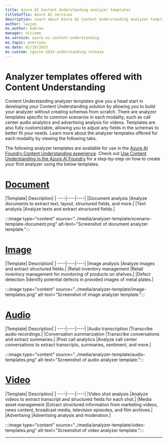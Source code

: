 ```yaml
---
title: Azure AI Content Understanding analyzer templates
titleSuffix: Azure AI services
description: Learn about Azure AI Content Understanding analyzer templates.
author: laujan
ms.author: kabrow
manager: nitinme
ms.service: azure-ai-content-understanding
ms.topic: overview
ms.date: 02/19/2025
ms.custom: ignite-2024-understanding-release
---
```


# Analyzer templates offered with Content Understanding

Content Understanding analyzer templates give you a head start in developing your Content Understanding solution by allowing you to build your analyzer without creating schemas from scratch.
There are analyzer templates specific to common scenarios in each modality, such as call center audio analytics and advertising analysis for videos. Templates are also fully customizable, allowing you to adjust any
fields in the schemas to better fit your needs. Learn more about the analyzer templates offered for each modality by viewing the following tabs.

The following analyzer templates are available for use in the [Azure AI Foundry Content Understanding experience](https://ai.azure.com/). Check out [Use Content Understanding in the Azure AI Foundry](../quickstart/use-ai-foundry.md) for a step-by-step
on how to create your first analyzer using the below templates.


# [Document](#tab/document)

|Template| Description|
| ----|----|----|
|Document analysis |Analyze documents to extract text, layout, structured fields, and more.|
|Text analysis |Analyze texts and extract structured fields.|

   :::image type="content" source="../media/analyzer-template/scenario-template-document.png" alt-text="Screenshot of document analyzer template.":::

# [Image](#tab/image)

|Template| Description|
| ----|----|----|
|Image analysis |Analyze images and extract structured fields.|
|Retail inventory management |Retail inventory management for monitoring of products on shelves.|
|Defect detection |Identify potential defects in provided images of metal plates.|

   :::image type="content" source="../media/analyzer-template/image-templates.png" alt-text="Screenshot of image analyzer template.":::

# [Audio](#tab/audio)

|Template| Description|
| ----|----|----|
|Audio transcription |Transcribe audio recordings.|
|Conversation summarization |Transcribe conversations and extract summaries.|
|Post call analytics |Analyze call center conversations to extract transcripts, summaries, sentiment, and more.|


   :::image type="content" source="../media/analyzer-template/audio-templates.png" alt-text="Screenshot of audio analyzer template.":::

# [Video](#tab/video)

|Template| Description|
| ----|----|----|
|Video shot analysis |Analyze videos to extract transcript and structured fields for each shot.|
|Media asset management |Extract structured information from marketing videos, news content, broadcast media, television episodes, and film archives.|
|Advertising |Advertising analysis and moderation.|


   :::image type="content" source="../media/analyzer-template/video-templates.png" alt-text="Screenshot of video analyzer template.":::

---
